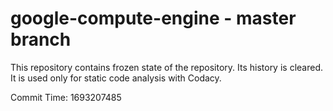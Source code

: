 # google-compute-engine - master branch

This repository contains frozen state of the repository.
Its history is cleared. It is used only for static code
analysis with Codacy.

Commit Time: 1693207485